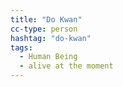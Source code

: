 ```yaml
---
title: "Do Kwan"
cc-type: person
hashtag: "do-kwan"
tags:
  - Human Being
  - alive at the moment
---
```

